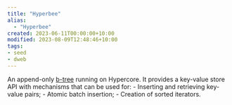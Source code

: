 ```yaml
---
title: "Hyperbee"
alias:
  - "Hyperbee"
created: 2023-06-11T00:00:00+10:00
modified: 2023-08-09T12:48:46+10:00
tags:
- seed
- dweb
---
```


An append-only [b-tree](b-tree.md) running on Hypercore. It provides a key-value store API with mechanisms that can be used for:
	- Inserting and retrieving key-value pairs;
	- Atomic batch insertion;
	- Creation of sorted iterators.